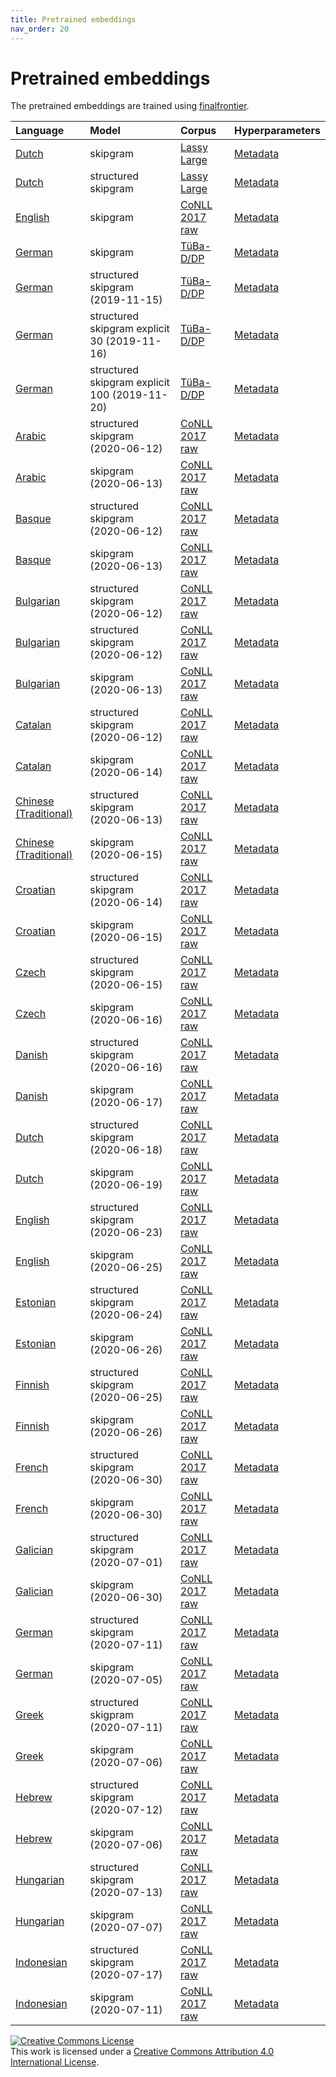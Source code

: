 ```yaml
---
title: Pretrained embeddings
nav_order: 20
---
```


# Pretrained embeddings

The pretrained embeddings are trained using
[finalfrontier](finalfrontier).

| Language                                                                                                                     | Model               | Corpus                                                                            | Hyperparameters                                                                                                               |
| :--------------------------------------------------------------------------------------------------------------------------- | :------------------ | :-------------------------------------------------------------------------------- | ----------------------------------------------------------------------------------------------------------------------------- |
| [Dutch](http://www.sfs.uni-tuebingen.de/a3-public-data/finalfusion/dutch-lassy-skipgram-mincount-15-ctx-10-dims-300.fifu)    | skipgram            | [Lassy Large](https://www.let.rug.nl/vannoord/Lassy/)                             | [Metadata](http://www.sfs.uni-tuebingen.de/a3-public-data/finalfusion/dutch-lassy-skipgram-mincount-15-ctx-10-dims-300.txt)   |
| [Dutch](http://www.sfs.uni-tuebingen.de/a3-public-data/finalfusion/dutch-lassy-structgram-mincount-15-ctx-10-dims-300.fifu)  | structured skipgram | [Lassy Large](https://www.let.rug.nl/vannoord/Lassy/)                             | [Metadata](http://www.sfs.uni-tuebingen.de/a3-public-data/finalfusion/dutch-lassy-structgram-mincount-15-ctx-10-dims-300.txt) |
| [English](http://www.sfs.uni-tuebingen.de/a3-public-data/finalfusion/english-skipgram-mincount-50-ctx-10-ns-5-dims-300.fifu) | skipgram            | [CoNLL 2017 raw](https://lindat.mff.cuni.cz/repository/xmlui/handle/11234/1-1989) | [Metadata](http://www.sfs.uni-tuebingen.de/a3-public-data/finalfusion/english-skipgram-mincount-50-ctx-10-ns-5-dims-300.txt)  |
| [German](http://www.sfs.uni-tuebingen.de/a3-public-data/finalfusion/german-skipgram-mincount-30-ctx-10-dims-300.fifu)        | skipgram            | [TüBa-D/DP](https://github.com/sfb833-a3/tueba-ddp)                                                                         | [Metadata](http://www.sfs.uni-tuebingen.de/a3-public-data/finalfusion/german-skipgram-mincount-30-ctx-10-dims-300.txt)        |
| [German](http://www.sfs.uni-tuebingen.de/a3-public-data/finalfusion/german-structgram-mincount-30-ctx-10-dims-300-zipf-0.75-2019-11-15.fifu)      | structured skipgram (2019-11-15)| [TüBa-D/DP](https://github.com/sfb833-a3/tueba-ddp)                                                                         | [Metadata](http://www.sfs.uni-tuebingen.de/a3-public-data/finalfusion/german-structgram-mincount-30-ctx-10-dims-300-zipf-0.75-2019-11-15.txt)       |
| [German](http://www.sfs.uni-tuebingen.de/a3-public-data/finalfusion/german-explicit-structgram-mincount-30-30-ctx-10-dims-300-zipf-0.75-2019-11-16.fifu)      | structured skipgram explicit 30 (2019-11-16)| [TüBa-D/DP](https://github.com/sfb833-a3/tueba-ddp)                                                                         | [Metadata](http://www.sfs.uni-tuebingen.de/a3-public-data/finalfusion/german-explicit-structgram-mincount-30-30-ctx-10-dims-300-zipf-0.75-2019-11-16.txt)       |
| [German](http://www.sfs.uni-tuebingen.de/a3-public-data/finalfusion/german-explicit-structgram-mincount-30-100-ctx-10-dims-300-zipf-0.75-2019-11-20.fifu)      | structured skipgram explicit 100 (2019-11-20)| [TüBa-D/DP](https://github.com/sfb833-a3/tueba-ddp)                                                                         | [Metadata](http://www.sfs.uni-tuebingen.de/a3-public-data/finalfusion/german-explicit-structgram-mincount-30-100-ctx-10-dims-300-zipf-0.75-2019-11-20.txt)       |
| [Arabic](http://www.sfs.uni-tuebingen.de/a3-public-data/finalfusion/conll2017/arabic-structgram-mincount-30-ctx-10-dims-300-2020-06-12.fifu)      | structured skipgram (2020-06-12)| [CoNLL 2017 raw](https://lindat.mff.cuni.cz/repository/xmlui/handle/11234/1-1989)    | [Metadata](http://www.sfs.uni-tuebingen.de/a3-public-data/finalfusion/conll2017/arabic-structgram-mincount-30-ctx-10-dims-300-2020-06-12.txt)       |
| [Arabic](http://www.sfs.uni-tuebingen.de/a3-public-data/finalfusion/conll2017/arabic-skipgram-mincount-30-ctx-10-dims-300-2020-06-13.fifu)      | skipgram (2020-06-13)| [CoNLL 2017 raw](https://lindat.mff.cuni.cz/repository/xmlui/handle/11234/1-1989)    | [Metadata](http://www.sfs.uni-tuebingen.de/a3-public-data/finalfusion/conll2017/arabic-skipgram-mincount-30-ctx-10-dims-300-2020-06-13.txt)       |
| [Basque](http://www.sfs.uni-tuebingen.de/a3-public-data/finalfusion/conll2017/basque-structgram-mincount-30-ctx-10-dims-300-2020-06-12.fifu)      | structured skipgram (2020-06-12)| [CoNLL 2017 raw](https://lindat.mff.cuni.cz/repository/xmlui/handle/11234/1-1989)    | [Metadata](http://www.sfs.uni-tuebingen.de/a3-public-data/finalfusion/conll2017/basque-structgram-mincount-30-ctx-10-dims-300-2020-06-12.txt)       |
| [Basque](http://www.sfs.uni-tuebingen.de/a3-public-data/finalfusion/conll2017/basque-structgram-mincount-30-ctx-10-dims-300-2020-06-13.fifu)      | skipgram (2020-06-13)| [CoNLL 2017 raw](https://lindat.mff.cuni.cz/repository/xmlui/handle/11234/1-1989)    | [Metadata](http://www.sfs.uni-tuebingen.de/a3-public-data/finalfusion/conll2017/basque-skipgram-mincount-30-ctx-10-dims-300-2020-06-13.txt)       |
| [Bulgarian](http://www.sfs.uni-tuebingen.de/a3-public-data/finalfusion/conll2017/bulgarian-structgram-mincount-30-ctx-10-dims-300-2020-06-12.fifu)      | structured skipgram (2020-06-12)| [CoNLL 2017 raw](https://lindat.mff.cuni.cz/repository/xmlui/handle/11234/1-1989)    | [Metadata](http://www.sfs.uni-tuebingen.de/a3-public-data/finalfusion/conll2017/bulgarian-structgram-mincount-30-ctx-10-dims-300-2020-06-12.txt)       |
| [Bulgarian](http://www.sfs.uni-tuebingen.de/a3-public-data/finalfusion/conll2017/bulgarian-structgram-mincount-30-ctx-10-dims-300-2020-06-12.fifu)      | structured skipgram (2020-06-12)| [CoNLL 2017 raw](https://lindat.mff.cuni.cz/repository/xmlui/handle/11234/1-1989)    | [Metadata](http://www.sfs.uni-tuebingen.de/a3-public-data/finalfusion/conll2017/bulgarian-structgram-mincount-30-ctx-10-dims-300-2020-06-12.txt)       |
| [Bulgarian](http://www.sfs.uni-tuebingen.de/a3-public-data/finalfusion/conll2017/bulgarian-skipgram-mincount-30-ctx-10-dims-300-2020-06-13.fifu)      | skipgram (2020-06-13)| [CoNLL 2017 raw](https://lindat.mff.cuni.cz/repository/xmlui/handle/11234/1-1989)    | [Metadata](http://www.sfs.uni-tuebingen.de/a3-public-data/finalfusion/conll2017/bulgarian-skipgram-mincount-30-ctx-10-dims-300-2020-06-13.txt)       |
| [Catalan](http://www.sfs.uni-tuebingen.de/a3-public-data/finalfusion/conll2017/catalan-structgram-mincount-30-ctx-10-dims-300-2020-06-12.fifu)      | structured skipgram (2020-06-12)| [CoNLL 2017 raw](https://lindat.mff.cuni.cz/repository/xmlui/handle/11234/1-1989)    | [Metadata](http://www.sfs.uni-tuebingen.de/a3-public-data/finalfusion/conll2017/catalan-structgram-mincount-30-ctx-10-dims-300-2020-06-12.txt)       |
| [Catalan](http://www.sfs.uni-tuebingen.de/a3-public-data/finalfusion/conll2017/catalan-skipgram-mincount-30-ctx-10-dims-300-2020-06-14.fifu)      | skipgram (2020-06-14)| [CoNLL 2017 raw](https://lindat.mff.cuni.cz/repository/xmlui/handle/11234/1-1989)    | [Metadata](http://www.sfs.uni-tuebingen.de/a3-public-data/finalfusion/conll2017/catalan-skipgram-mincount-30-ctx-10-dims-300-2020-06-14.txt)       |
| [Chinese (Traditional)](http://www.sfs.uni-tuebingen.de/a3-public-data/finalfusion/conll2017/chinese-structgram-mincount-30-ctx-10-dims-300-2020-06-13.fifu)      | structured skipgram (2020-06-13)| [CoNLL 2017 raw](https://lindat.mff.cuni.cz/repository/xmlui/handle/11234/1-1989)    | [Metadata](http://www.sfs.uni-tuebingen.de/a3-public-data/finalfusion/conll2017/chinese-structgram-mincount-30-ctx-10-dims-300-2020-06-13.txt)       |
| [Chinese (Traditional)](http://www.sfs.uni-tuebingen.de/a3-public-data/finalfusion/conll2017/chinese-skipgram-mincount-30-ctx-10-dims-300-2020-06-15.fifu)      | skipgram (2020-06-15)| [CoNLL 2017 raw](https://lindat.mff.cuni.cz/repository/xmlui/handle/11234/1-1989)    | [Metadata](http://www.sfs.uni-tuebingen.de/a3-public-data/finalfusion/conll2017/chinese-skipgram-mincount-30-ctx-10-dims-300-2020-06-15.txt)       |
| [Croatian](http://www.sfs.uni-tuebingen.de/a3-public-data/finalfusion/conll2017/croatian-structgram-mincount-30-ctx-10-dims-300-2020-06-14.fifu)      | structured skipgram (2020-06-14)| [CoNLL 2017 raw](https://lindat.mff.cuni.cz/repository/xmlui/handle/11234/1-1989)    | [Metadata](http://www.sfs.uni-tuebingen.de/a3-public-data/finalfusion/conll2017/croatian-structgram-mincount-30-ctx-10-dims-300-2020-06-14.txt)       |
| [Croatian](http://www.sfs.uni-tuebingen.de/a3-public-data/finalfusion/conll2017/croatian-skipgram-mincount-30-ctx-10-dims-300-2020-06-15.fifu)      | skipgram (2020-06-15)| [CoNLL 2017 raw](https://lindat.mff.cuni.cz/repository/xmlui/handle/11234/1-1989)    | [Metadata](http://www.sfs.uni-tuebingen.de/a3-public-data/finalfusion/conll2017/croatian-skipgram-mincount-30-ctx-10-dims-300-2020-06-15.txt)       |
| [Czech](http://www.sfs.uni-tuebingen.de/a3-public-data/finalfusion/conll2017/czech-structgram-mincount-30-ctx-10-dims-300-2020-06-15.fifu)      | structured skipgram (2020-06-15)| [CoNLL 2017 raw](https://lindat.mff.cuni.cz/repository/xmlui/handle/11234/1-1989)    | [Metadata](http://www.sfs.uni-tuebingen.de/a3-public-data/finalfusion/conll2017/czech-structgram-mincount-30-ctx-10-dims-300-2020-06-15.txt)       |
| [Czech](http://www.sfs.uni-tuebingen.de/a3-public-data/finalfusion/conll2017/czech-skipgram-mincount-30-ctx-10-dims-300-2020-06-16.fifu)      | skipgram (2020-06-16)| [CoNLL 2017 raw](https://lindat.mff.cuni.cz/repository/xmlui/handle/11234/1-1989)    | [Metadata](http://www.sfs.uni-tuebingen.de/a3-public-data/finalfusion/conll2017/czech-skipgram-mincount-30-ctx-10-dims-300-2020-06-16.txt)       |
| [Danish](http://www.sfs.uni-tuebingen.de/a3-public-data/finalfusion/conll2017/danish-structgram-mincount-30-ctx-10-dims-300-2020-06-16.fifu)      | structured skipgram (2020-06-16)| [CoNLL 2017 raw](https://lindat.mff.cuni.cz/repository/xmlui/handle/11234/1-1989)    | [Metadata](http://www.sfs.uni-tuebingen.de/a3-public-data/finalfusion/conll2017/danish-structgram-mincount-30-ctx-10-dims-300-2020-06-16.txt)       |
| [Danish](http://www.sfs.uni-tuebingen.de/a3-public-data/finalfusion/conll2017/danish-skipgram-mincount-30-ctx-10-dims-300-2020-06-17.fifu)      | skipgram (2020-06-17)| [CoNLL 2017 raw](https://lindat.mff.cuni.cz/repository/xmlui/handle/11234/1-1989)    | [Metadata](http://www.sfs.uni-tuebingen.de/a3-public-data/finalfusion/conll2017/danish-skipgram-mincount-30-ctx-10-dims-300-2020-06-17.txt)       |
| [Dutch](http://www.sfs.uni-tuebingen.de/a3-public-data/finalfusion/conll2017/dutch-structgram-mincount-30-ctx-10-dims-300-2020-06-18.fifu)      | structured skipgram (2020-06-18)| [CoNLL 2017 raw](https://lindat.mff.cuni.cz/repository/xmlui/handle/11234/1-1989)    | [Metadata](http://www.sfs.uni-tuebingen.de/a3-public-data/finalfusion/conll2017/dutch-structgram-mincount-30-ctx-10-dims-300-2020-06-18.txt)       |
| [Dutch](http://www.sfs.uni-tuebingen.de/a3-public-data/finalfusion/conll2017/dutch-skipgram-mincount-30-ctx-10-dims-300-2020-06-19.fifu)      | skipgram (2020-06-19)| [CoNLL 2017 raw](https://lindat.mff.cuni.cz/repository/xmlui/handle/11234/1-1989)    | [Metadata](http://www.sfs.uni-tuebingen.de/a3-public-data/finalfusion/conll2017/dutch-skipgram-mincount-30-ctx-10-dims-300-2020-06-19.txt)       |
| [English](http://www.sfs.uni-tuebingen.de/a3-public-data/finalfusion/conll2017/english-structgram-mincount-30-ctx-10-dims-300-2020-06-23.fifu)      | structured skipgram (2020-06-23)| [CoNLL 2017 raw](https://lindat.mff.cuni.cz/repository/xmlui/handle/11234/1-1989)    | [Metadata](http://www.sfs.uni-tuebingen.de/a3-public-data/finalfusion/conll2017/english-structgram-mincount-30-ctx-10-dims-300-2020-06-23.txt)       |
| [English](http://www.sfs.uni-tuebingen.de/a3-public-data/finalfusion/conll2017/english-skipgram-mincount-30-ctx-10-dims-300-2020-06-25.fifu)      | skipgram (2020-06-25)| [CoNLL 2017 raw](https://lindat.mff.cuni.cz/repository/xmlui/handle/11234/1-1989)    | [Metadata](http://www.sfs.uni-tuebingen.de/a3-public-data/finalfusion/conll2017/english-skipgram-mincount-30-ctx-10-dims-300-2020-06-25.txt)       |
| [Estonian](http://www.sfs.uni-tuebingen.de/a3-public-data/finalfusion/conll2017/estonian-structgram-mincount-30-ctx-10-dims-300-2020-06-24.fifu)      | structured skipgram (2020-06-24)| [CoNLL 2017 raw](https://lindat.mff.cuni.cz/repository/xmlui/handle/11234/1-1989)    | [Metadata](http://www.sfs.uni-tuebingen.de/a3-public-data/finalfusion/conll2017/estonian-structgram-mincount-30-ctx-10-dims-300-2020-06-24.txt)       |
| [Estonian](http://www.sfs.uni-tuebingen.de/a3-public-data/finalfusion/conll2017/estonian-skipgram-mincount-30-ctx-10-dims-300-2020-06-26.fifu)      | skipgram (2020-06-26)| [CoNLL 2017 raw](https://lindat.mff.cuni.cz/repository/xmlui/handle/11234/1-1989)    | [Metadata](http://www.sfs.uni-tuebingen.de/a3-public-data/finalfusion/conll2017/estonian-skipgram-mincount-30-ctx-10-dims-300-2020-06-26.txt)       |
| [Finnish](http://www.sfs.uni-tuebingen.de/a3-public-data/finalfusion/conll2017/finnish-structgram-mincount-30-ctx-10-dims-300-2020-06-25.fifu)      | structured skipgram (2020-06-25)| [CoNLL 2017 raw](https://lindat.mff.cuni.cz/repository/xmlui/handle/11234/1-1989)    | [Metadata](http://www.sfs.uni-tuebingen.de/a3-public-data/finalfusion/conll2017/finnish-structgram-mincount-30-ctx-10-dims-300-2020-06-25.txt)       |
| [Finnish](http://www.sfs.uni-tuebingen.de/a3-public-data/finalfusion/conll2017/finnish-skipgram-mincount-30-ctx-10-dims-300-2020-06-26.fifu)      | skipgram (2020-06-26)| [CoNLL 2017 raw](https://lindat.mff.cuni.cz/repository/xmlui/handle/11234/1-1989)    | [Metadata](http://www.sfs.uni-tuebingen.de/a3-public-data/finalfusion/conll2017/finnish-skipgram-mincount-30-ctx-10-dims-300-2020-06-26.txt)       |
| [French](http://www.sfs.uni-tuebingen.de/a3-public-data/finalfusion/conll2017/french-structgram-mincount-30-ctx-10-dims-300-2020-06-30.fifu)      | structured skipgram (2020-06-30)| [CoNLL 2017 raw](https://lindat.mff.cuni.cz/repository/xmlui/handle/11234/1-1989)    | [Metadata](http://www.sfs.uni-tuebingen.de/a3-public-data/finalfusion/conll2017/french-structgram-mincount-30-ctx-10-dims-300-2020-06-30.txt)       |
| [French](http://www.sfs.uni-tuebingen.de/a3-public-data/finalfusion/conll2017/french-skipgram-mincount-30-ctx-10-dims-300-2020-06-30.fifu)      | skipgram (2020-06-30)| [CoNLL 2017 raw](https://lindat.mff.cuni.cz/repository/xmlui/handle/11234/1-1989)    | [Metadata](http://www.sfs.uni-tuebingen.de/a3-public-data/finalfusion/conll2017/french-skipgram-mincount-30-ctx-10-dims-300-2020-06-30.txt)       |
| [Galician](http://www.sfs.uni-tuebingen.de/a3-public-data/finalfusion/conll2017/galician-structgram-mincount-30-ctx-10-dims-300-2020-07-01.fifu)      | structured skipgram (2020-07-01)| [CoNLL 2017 raw](https://lindat.mff.cuni.cz/repository/xmlui/handle/11234/1-1989)    | [Metadata](http://www.sfs.uni-tuebingen.de/a3-public-data/finalfusion/conll2017/galician-structgram-mincount-30-ctx-10-dims-300-2020-07-01.txt)       |
| [Galician](http://www.sfs.uni-tuebingen.de/a3-public-data/finalfusion/conll2017/galician-skipgram-mincount-30-ctx-10-dims-300-2020-06-30.fifu)      | skipgram (2020-06-30)| [CoNLL 2017 raw](https://lindat.mff.cuni.cz/repository/xmlui/handle/11234/1-1989)    | [Metadata](http://www.sfs.uni-tuebingen.de/a3-public-data/finalfusion/conll2017/galician-skipgram-mincount-30-ctx-10-dims-300-2020-06-30.txt)       |
| [German](http://www.sfs.uni-tuebingen.de/a3-public-data/finalfusion/conll2017/german-structgram-mincount-30-ctx-10-dims-300-2020-07-11.fifu)      | structured skipgram (2020-07-11)| [CoNLL 2017 raw](https://lindat.mff.cuni.cz/repository/xmlui/handle/11234/1-1989)    | [Metadata](http://www.sfs.uni-tuebingen.de/a3-public-data/finalfusion/conll2017/german-structgram-mincount-30-ctx-10-dims-300-2020-07-11.txt)       |
| [German](http://www.sfs.uni-tuebingen.de/a3-public-data/finalfusion/conll2017/german-skipgram-mincount-30-ctx-10-dims-300-2020-07-05.fifu)      | skipgram (2020-07-05)| [CoNLL 2017 raw](https://lindat.mff.cuni.cz/repository/xmlui/handle/11234/1-1989)    | [Metadata](http://www.sfs.uni-tuebingen.de/a3-public-data/finalfusion/conll2017/german-skipgram-mincount-30-ctx-10-dims-300-2020-07-05.txt)       |
| [Greek](http://www.sfs.uni-tuebingen.de/a3-public-data/finalfusion/conll2017/greek-structgram-mincount-30-ctx-10-dims-300-2020-07-11.fifu)      | structured skigpram (2020-07-11)| [CoNLL 2017 raw](https://lindat.mff.cuni.cz/repository/xmlui/handle/11234/1-1989)    | [Metadata](http://www.sfs.uni-tuebingen.de/a3-public-data/finalfusion/conll2017/greek-structgram-mincount-30-ctx-10-dims-300-2020-07-11.txt)       |
| [Greek](http://www.sfs.uni-tuebingen.de/a3-public-data/finalfusion/conll2017/greek-skipgram-mincount-30-ctx-10-dims-300-2020-07-06.fifu)      | skipgram (2020-07-06)| [CoNLL 2017 raw](https://lindat.mff.cuni.cz/repository/xmlui/handle/11234/1-1989)    | [Metadata](http://www.sfs.uni-tuebingen.de/a3-public-data/finalfusion/conll2017/greek-skipgram-mincount-30-ctx-10-dims-300-2020-07-06.txt)       |
| [Hebrew](http://www.sfs.uni-tuebingen.de/a3-public-data/finalfusion/conll2017/hebrew-structgram-mincount-30-ctx-10-dims-300-2020-07-12.fifu)      | structured skipgram (2020-07-12)| [CoNLL 2017 raw](https://lindat.mff.cuni.cz/repository/xmlui/handle/11234/1-1989)    | [Metadata](http://www.sfs.uni-tuebingen.de/a3-public-data/finalfusion/conll2017/hebrew-structgram-mincount-30-ctx-10-dims-300-2020-07-12.txt)       |
| [Hebrew](http://www.sfs.uni-tuebingen.de/a3-public-data/finalfusion/conll2017/hebrew-skipgram-mincount-30-ctx-10-dims-300-2020-07-06.fifu)      | skipgram (2020-07-06)| [CoNLL 2017 raw](https://lindat.mff.cuni.cz/repository/xmlui/handle/11234/1-1989)    | [Metadata](http://www.sfs.uni-tuebingen.de/a3-public-data/finalfusion/conll2017/hebrew-skipgram-mincount-30-ctx-10-dims-300-2020-07-06.txt)       |
| [Hungarian](http://www.sfs.uni-tuebingen.de/a3-public-data/finalfusion/conll2017/hungarian-structgram-mincount-30-ctx-10-dims-300-2020-07-13.fifu)      | structured skipgram (2020-07-13)| [CoNLL 2017 raw](https://lindat.mff.cuni.cz/repository/xmlui/handle/11234/1-1989)    | [Metadata](http://www.sfs.uni-tuebingen.de/a3-public-data/finalfusion/conll2017/hungarian-structgram-mincount-30-ctx-10-dims-300-2020-07-13.txt)       |
| [Hungarian](http://www.sfs.uni-tuebingen.de/a3-public-data/finalfusion/conll2017/hungarian-skipgram-mincount-30-ctx-10-dims-300-2020-07-07.fifu)      | skipgram (2020-07-07)| [CoNLL 2017 raw](https://lindat.mff.cuni.cz/repository/xmlui/handle/11234/1-1989)    | [Metadata](http://www.sfs.uni-tuebingen.de/a3-public-data/finalfusion/conll2017/hungarian-skipgram-mincount-30-ctx-10-dims-300-2020-07-07.txt)       |
| [Indonesian](http://www.sfs.uni-tuebingen.de/a3-public-data/finalfusion/conll2017/indonesian-structgram-mincount-30-ctx-10-dims-300-2020-07-17.fifu)      | structured skipgram (2020-07-17)| [CoNLL 2017 raw](https://lindat.mff.cuni.cz/repository/xmlui/handle/11234/1-1989)    | [Metadata](http://www.sfs.uni-tuebingen.de/a3-public-data/finalfusion/conll2017/indonesian-structgram-mincount-30-ctx-10-dims-300-2020-07-17.txt)       |
| [Indonesian](http://www.sfs.uni-tuebingen.de/a3-public-data/finalfusion/conll2017/indonesian-skipgram-mincount-30-ctx-10-dims-300-2020-07-11.fifu)      | skipgram (2020-07-11)| [CoNLL 2017 raw](https://lindat.mff.cuni.cz/repository/xmlui/handle/11234/1-1989)    | [Metadata](http://www.sfs.uni-tuebingen.de/a3-public-data/finalfusion/conll2017/indonesian-skipgram-mincount-30-ctx-10-dims-300-2020-07-11.txt)       |

<a rel="license" href="http://creativecommons.org/licenses/by/4.0/"><img alt="Creative Commons License" style="border-width:0" src="https://i.creativecommons.org/l/by/4.0/88x31.png" /></a><br />This work is licensed under a <a rel="license" href="http://creativecommons.org/licenses/by/4.0/">Creative Commons Attribution 4.0 International License</a>.
